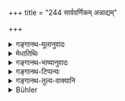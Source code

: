 +++
title = "244 सार्ववर्णिकम् अन्नाद्यम्"

+++

<details><summary>गङ्गानथ-मूलानुवादः</summary>

Having mixed up the food of all kinds and wetted it with water, he should throw it before the Brāhmaṇas who have eaten, scattering it on the ground.—(244)
</details>

<details><summary>मेधातिथिः</summary>

वर्णशब्दः प्रकारे द्रष्टव्यः । सर्वप्रकारैर् व्यञ्जनैर् उपेतम् **अन्नाद्यं संनीय** एकीकृत्य **वारिणा आप्लाव्य** **भुक्तवतां** तृप्तानां "तृप्ताः स्म" इतिवचनानन्तरम् **अग्रतः समुत्सृजेत्** विकिरेत्, नैकस्मिन्न् एव देशे, किं तर्हि विशीर्णम् । **भुवि** । न पात्रेषु । भूमाव् अपि न शुद्धायाम्, किं तर्हि वक्ष्यति "दर्भेषु विकिरः" (म्ध् ३.२३५) इति । "सकृत् त्रिर् वा विकिरं कुर्यात्" इति शङ्खः ॥ ३.२३४ ॥
</details>

<details><summary>गङ्गानथ-भाष्यानुवादः</summary>

The term ‘*varṇa*’ should be taken as standing for *kind*. Having ‘*mixed up*’— brought together—the food along with all the various kinds of seasonings—‘*having wetted it with water*’—‘*he should throw it before the Brāhmaṇas who have eaten*’—*i.e*., become fully satisfied; after they have pronounced the words, ‘We are fully satisfied;’ ‘*scattering it*’—*i.e*., it should not be thrown at one place, but broken up and scattered;—‘*on the ground*’—not in any vessel; on the ground also, not on the bare ground, but on *Kuśa-grass*, as it is going to be laid down in the next verse. Śaṅkha says that the scattering should be done ‘either once or thrice.’—(244)
</details>

<details><summary>गङ्गानथ-टिप्पन्यः</summary>

This verse is quoted in *Parāśaramādhava* (Ācāra, p. 750), which adds the following notes:—‘*Sārvavarṇikam*’ means ‘that food which contains the particular vegetable called *Sarvavarṇā*;—and in *Aparārka* (p. 504), which explains that what is meant by ‘*sannīya*’ is that the food should be collected in one vessel.
</details>

<details><summary>गङ्गानथ-तुल्य-वाक्यानि</summary>

*Viṣṇu* (81.21).—\[Reproduces Manu.\]

*Yājñavalkya* (1.241).—‘Addressing them the words—*Are you
satisfied*,—and having obtained their permission, he shall take up the food and scatter it on the ground, oífering water once for each.’

*Āśvalāyana Gṛhyasūtra* (4.8.14).—‘Having scattered the food on the
ground, ho should dismiss them, pronouncing *svadhā-om*.’

*Pracetas* (Parāśaramādhava, p. 750).—‘He should scatter the food on the
ground, with the mantra *Ye agni*, etc.’
</details>

<details><summary>Bühler</summary>

244	Let him mix all the kinds of food together, sprinkle them with water and put them, scattering them (on Kusa grass), down on the ground in front of (his guests), when they have finished their meal.
</details>

